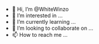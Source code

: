 - 👋 Hi, I’m @WhiteWinzo
- 👀 I’m interested in ...
- 🌱 I’m currently learning ...
- 💞️ I’m looking to collaborate on ...
- 📫 How to reach me ...

<!---
WhiteWinzo/WhiteWinzo is a ✨ special ✨ repository because its `README.md` (this file) appears on your GitHub profile.
You can click the Preview link to take a look at your changes.
--->
